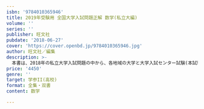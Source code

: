 ```yaml
---
isbn: '9784010365946'
title: 2019年受験用 全国大学入試問題正解 数学(私立大編)
volume: ''
series: ''
publisher: 旺文社
pubdate: '2018-06-27'
cover: 'https://cover.openbd.jp/9784010365946.jpg'
author: 旺文社／編集
description: >-
  本書は、2018年の私立大学入試問題の中から、各地域の大学と大学入試センター試験(本試験)の数学の問題を収録し、解説・解答を詳細に掲載しています。また、問題ごとにその科目名･問題内容を明示。さらに、解答執筆者のコメントも掲載しました。受験生の志望校の決定とその入試対策に最適な問題集として、また、貴重な入試資料としても高い評価を得ています。
price: '4450'
genre: ''
target: 学参II(高校)
format: 全集・双書
content: 数学

---
```

